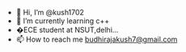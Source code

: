 - 👋 Hi, I’m @kush1702
- 🌱 I’m currently learning c++
- �ECE student at NSUT,delhi...
- 📫 How to reach me budhirajakush7@gmail.com

<!---
kush1702/kush1702 is a ✨ special ✨ repository because its `README.md` (this file) appears on your GitHub profile.
You can click the Preview link to take a look at your changes.
--->

